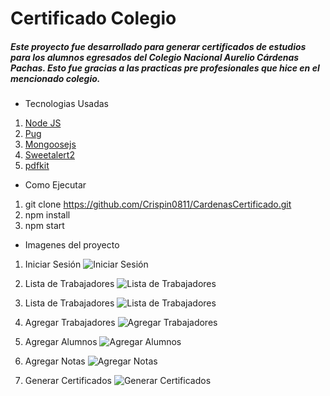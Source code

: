 # Certificado Colegio
##### Este proyecto fue desarrollado para generar certificados de estudios para los alumnos egresados del Colegio Nacional Aurelio Cárdenas Pachas. Esto fue gracias a las practicas pre profesionales que hice en el mencionado colegio.

- Tecnologias Usadas
1. [Node JS](https://nodejs.org/es/ "Node JS")
1. [Pug](https://pugjs.org/api/getting-started.html "Pug")
1. [Mongoosejs](https://mongoosejs.com/ "Mongoosejs")
1. [Sweetalert2](https://sweetalert2.github.io/ "Sweetalert2")
1. [pdfkit](https://pdfkit.org/ "pdfkit")

- Como Ejecutar

1. git clone https://github.com/Crispin0811/CardenasCertificado.git
1. npm install
1. npm start


- Imagenes del proyecto

1. Iniciar Sesión
![Iniciar Sesión](https://res.cloudinary.com/dumridfvj/image/upload/v1616713941/markDown/cardenas/inicio_cmlywu.png)

1. Lista de Trabajadores
![Lista de Trabajadores](https://res.cloudinary.com/dumridfvj/image/upload/v1616713941/markDown/cardenas/agregarTrabajador_mwtuoe.png)

1. Lista de Trabajadores
![Lista de Trabajadores](https://res.cloudinary.com/dumridfvj/image/upload/v1616713941/markDown/cardenas/agregarTrabajador_mwtuoe.png)

1. Agregar Trabajadores
![Agregar Trabajadores](https://res.cloudinary.com/dumridfvj/image/upload/v1616713940/markDown/cardenas/agregarTrabajador2_qoddxr.png)

1. Agregar Alumnos
![Agregar Alumnos](https://res.cloudinary.com/dumridfvj/image/upload/v1616713940/markDown/cardenas/agregarAlumno_oatqhw.png)

1. Agregar Notas
![Agregar Notas](https://res.cloudinary.com/dumridfvj/image/upload/v1616713940/markDown/cardenas/agregarNotas_rooeqt.png)

1. Generar Certificados
![Generar Certificados](https://res.cloudinary.com/dumridfvj/image/upload/v1616713941/markDown/cardenas/generarCertificado_j6gjve.png)